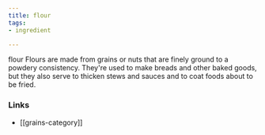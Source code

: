 ```yaml
---
title: flour
tags:
- ingredient

---
```

flour Flours are made from grains or nuts that are finely ground to a powdery consistency. They're used to make breads and other baked goods, but they also serve to thicken stews and sauces and to coat foods about to be fried.

### Links

* [[grains-category]]
